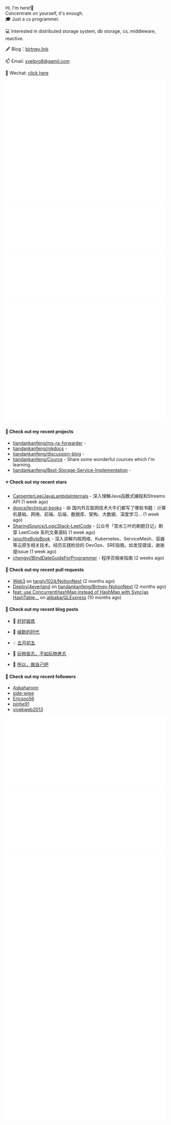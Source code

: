 Hi, I'm here!👋
<br>
Concentrate on yourself, it's enough.
<br>
🎓 Just a cs programmer.

💻 Interested in distributed storage system, db storage, cs, middleware, reactive.

🖋 Blog：[birtney.link](https://birtney.link)

📫 Email: [xvelpro8@gamil.com](mailto:xvelpro8@gamil.com)

💬 Wechat: [click here](https://tiandankanfeng.github.io/about/)



![Metrics](/github-metrics.svg)
![Metrics](/metrics.plugin.languages.details.svg)
![Metrics](/metrics.plugin.languages.recent.svg)
![Metrics](/metrics.plugin.stars.svg)
![Metrics](/metrics.plugin.topics.svg)
















#### 🌱 Check out my recent projects

- [tiandankanfeng/ms-ra-forwarder](https://github.com/tiandankanfeng/ms-ra-forwarder) - 
- [tiandankanfeng/mkdocs](https://github.com/tiandankanfeng/mkdocs) - 
- [tiandankanfeng/discussion-blog](https://github.com/tiandankanfeng/discussion-blog) - 
- [tiandankanfeng/Cource](https://github.com/tiandankanfeng/Cource) - Share some wonderful cources which I&#39;m learning.
- [tiandankanfeng/Best-Storage-Service-Implementation](https://github.com/tiandankanfeng/Best-Storage-Service-Implementation) - 

#### ⭐ Check out my recent stars

- [CarpenterLee/JavaLambdaInternals](https://github.com/CarpenterLee/JavaLambdaInternals) - 深入理解Java函数式编程和Streams API (1 week ago)
- [doocs/technical-books](https://github.com/doocs/technical-books) - 😆 国内外互联网技术大牛们都写了哪些书籍：计算机基础、网络、前端、后端、数据库、架构、大数据、深度学习... (1 week ago)
- [SharingSource/LogicStack-LeetCode](https://github.com/SharingSource/LogicStack-LeetCode) - 公众号「宫水三叶的刷题日记」刷穿 LeetCode 系列文章源码 (1 week ago)
- [isno/theByteBook](https://github.com/isno/theByteBook) - 深入讲解内核网络、Kubernetes、ServiceMesh、容器等云原生相关技术。经历实践检验的 DevOps、SRE指南。如发现错误，谢谢提issue (1 week ago)
- [chengyi/BlindDateGuideForProgrammer](https://github.com/chengyi/BlindDateGuideForProgrammer) - 程序员相亲指南 (2 weeks ago)

#### 🔨 Check out my recent pull requests

- [Web3](https://github.com/tangly1024/NotionNext/pull/1228) on [tangly1024/NotionNext](https://github.com/tangly1024/NotionNext) (2 months ago)
- [Deploy/4everland](https://github.com/tiandankanfeng/Birtney-NotionNext/pull/1) on [tiandankanfeng/Birtney-NotionNext](https://github.com/tiandankanfeng/Birtney-NotionNext) (2 months ago)
- [feat: use ConcurrentHashMap instead of HashMap with Sync(as HashTable…](https://github.com/alibaba/QLExpress/pull/221) on [alibaba/QLExpress](https://github.com/alibaba/QLExpress) (10 months ago)

#### 📜 Check out my recent blog posts

- 🦒 [好好锻炼](https://liangye-xo.xyz//article/life-article4) 

- 🐲 [缄默的时代](https://liangye-xo.xyz//article/life-article3) 

- 💡 [五月初五](https://liangye-xo.xyz//article/life-article2) 

- 👺 [玩物丧志，不如玩物养志](https://liangye-xo.xyz//article/life-article1) 

- 🚦 [所以，做自己吧](https://liangye-xo.xyz/?p=919) 


#### 👯 Check out my recent followers

- [Asbaharoon](https://github.com/Asbaharoon)
- [side-wipe](https://github.com/side-wipe)
- [Ericsoo56](https://github.com/Ericsoo56)
- [pinhe91](https://github.com/pinhe91)
- [vivekweb2013](https://github.com/vivekweb2013)

![Metrics](/metrics.plugin.achievements.compact.svg)
![Metrics](/metrics.plugin.anilist.characters.svg)
![Metrics](/metrics.plugin.anilist.svg)


